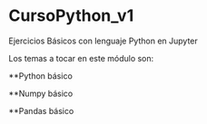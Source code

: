 # CursoPython_v1
Ejercicios Básicos con lenguaje Python en Jupyter

Los temas a tocar en este módulo son:

**Python básico

**Numpy básico

**Pandas básico

